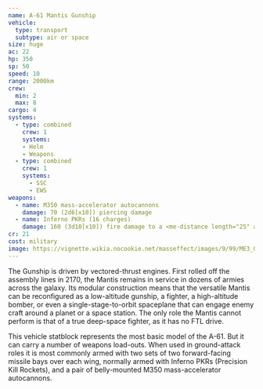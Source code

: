 ```yaml
---
name: A-61 Mantis Gunship
vehicle:
  type: transport
  subtype: air or space
size: huge
ac: 22
hp: 350
sp: 50
speed: 10
range: 2000km
crew:
  min: 2
  max: 8
cargo: 4
systems:
  - type: combined
    crew: 1
    systems:
    - Helm
    - Weapons
  - type: combined
    crew: 1
    systems:
      - SSC
      - EWS
weapons:
  - name: M350 mass-accelerator autocannons
    damage: 70 (2d6[x10]) piercing damage
  - name: Inferno PKRs (16 charges)
    damage: 160 (3d10[x10]) fire damage to a <me-distance length="25" adj />-radius sphere. Half damage on a successful DC 18 Dexterity saving throw.
cr: 21
cost: military
image: https://vignette.wikia.nocookie.net/masseffect/images/9/99/ME3_Gunships.png/revision/latest/scale-to-width-down/733?cb=20120412020735
---
```


The Gunship is driven by vectored-thrust engines. First rolled off the assembly lines in 2170, the Mantis remains in
service in dozens of armies across the galaxy. Its modular construction means that the versatile Mantis can be
reconfigured as a low-altitude gunship, a fighter, a high-altitude bomber, or even a single-stage-to-orbit spaceplane
that can engage enemy craft around a planet or a space station. The only role the Mantis cannot perform is that of a true
deep-space fighter, as it has no FTL drive.

This vehicle statblock represents the most basic model of the A-61. But it can carry a number of weapons load-outs. When
used in ground-attack roles it is most commonly armed with two sets of two forward-facing missile bays over each wing,
normally armed with Inferno PKRs (Precision Kill Rockets), and a pair of belly-mounted M350 mass-accelerator autocannons.
